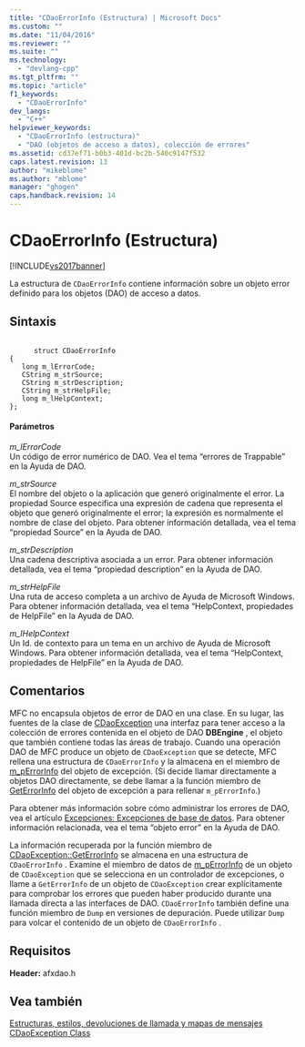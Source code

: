 ```yaml
---
title: "CDaoErrorInfo (Estructura) | Microsoft Docs"
ms.custom: ""
ms.date: "11/04/2016"
ms.reviewer: ""
ms.suite: ""
ms.technology: 
  - "devlang-cpp"
ms.tgt_pltfrm: ""
ms.topic: "article"
f1_keywords: 
  - "CDaoErrorInfo"
dev_langs: 
  - "C++"
helpviewer_keywords: 
  - "CDaoErrorInfo (estructura)"
  - "DAO (objetos de acceso a datos), colección de errores"
ms.assetid: cd37ef71-b0b3-401d-bc2b-540c9147f532
caps.latest.revision: 13
author: "mikeblome"
ms.author: "mblome"
manager: "ghogen"
caps.handback.revision: 14
---
```

# CDaoErrorInfo (Estructura)
[!INCLUDE[vs2017banner](../../assembler/inline/includes/vs2017banner.md)]

La estructura de `CDaoErrorInfo` contiene información sobre un objeto error definido para los objetos \(DAO\) de acceso a datos.  
  
## Sintaxis  
  
```  
  
      struct CDaoErrorInfo  
{  
   long m_lErrorCode;  
   CString m_strSource;  
   CString m_strDescription;  
   CString m_strHelpFile;  
   long m_lHelpContext;  
};  
```  
  
#### Parámetros  
 *m\_lErrorCode*  
 Un código de error numérico de DAO.  Vea el tema “errores de Trappable” en la Ayuda de DAO.  
  
 *m\_strSource*  
 El nombre del objeto o la aplicación que generó originalmente el error.  La propiedad Source especifica una expresión de cadena que representa el objeto que generó originalmente el error; la expresión es normalmente el nombre de clase del objeto.  Para obtener información detallada, vea el tema “propiedad Source” en la Ayuda de DAO.  
  
 *m\_strDescription*  
 Una cadena descriptiva asociada a un error.  Para obtener información detallada, vea el tema “propiedad description” en la Ayuda de DAO.  
  
 *m\_strHelpFile*  
 Una ruta de acceso completa a un archivo de Ayuda de Microsoft Windows.  Para obtener información detallada, vea el tema “HelpContext, propiedades de HelpFile” en la Ayuda de DAO.  
  
 *m\_lHelpContext*  
 Un Id. de contexto para un tema en un archivo de Ayuda de Microsoft Windows.  Para obtener información detallada, vea el tema “HelpContext, propiedades de HelpFile” en la Ayuda de DAO.  
  
## Comentarios  
 MFC no encapsula objetos de error de DAO en una clase.  En su lugar, las fuentes de la clase de [CDaoException](../../mfc/reference/cdaoexception-class.md) una interfaz para tener acceso a la colección de errores contenida en el objeto de DAO **DBEngine** , el objeto que también contiene todas las áreas de trabajo.  Cuando una operación DAO de MFC produce un objeto de `CDaoException` que se detecte, MFC rellena una estructura de `CDaoErrorInfo` y la almacena en el miembro de [m\_pErrorInfo](../Topic/CDaoException::m_pErrorInfo.md) del objeto de excepción. \(Si decide llamar directamente a objetos DAO directamente, se debe llamar a la función miembro de [GetErrorInfo](../Topic/CDaoException::GetErrorInfo.md) del objeto de excepción a para rellenar `m_pErrorInfo`.\)  
  
 Para obtener más información sobre cómo administrar los errores de DAO, vea el artículo [Excepciones: Excepciones de base de datos](../../mfc/exceptions-database-exceptions.md).  Para obtener información relacionada, vea el tema “objeto error” en la Ayuda de DAO.  
  
 La información recuperada por la función miembro de [CDaoException::GetErrorInfo](../Topic/CDaoException::GetErrorInfo.md) se almacena en una estructura de `CDaoErrorInfo` .  Examine el miembro de datos de [m\_pErrorInfo](../Topic/CDaoException::m_pErrorInfo.md) de un objeto de `CDaoException` que se selecciona en un controlador de excepciones, o llame a `GetErrorInfo` de un objeto de `CDaoException` crear explícitamente para comprobar los errores que pueden haber producido durante una llamada directa a las interfaces de DAO.  `CDaoErrorInfo` también define una función miembro de `Dump` en versiones de depuración.  Puede utilizar `Dump` para volcar el contenido de un objeto de `CDaoErrorInfo` .  
  
## Requisitos  
 **Header:** afxdao.h  
  
## Vea también  
 [Estructuras, estilos, devoluciones de llamada y mapas de mensajes](../../mfc/reference/structures-styles-callbacks-and-message-maps.md)   
 [CDaoException Class](../../mfc/reference/cdaoexception-class.md)